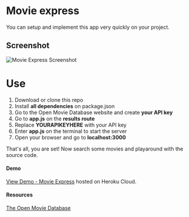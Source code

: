 # Movie express
You can setup and implement this app very quickly on your project.

## Screenshot
![Movie Express Screenshot](http://velozityweb.com/WRivera/screenshoots/main-page-movie-express.pnp)


# Use
1. Download or clone this repo
2. Install **all dependencies** on package.json
3. Go to the Open Movie Database website and create **your API key**
4. Go to **app.js** on the **results route**
5. Replace **YOURAPIKEYHERE** with your API key
6. Enter **app.js** on the terminal to start the server
7. Open your browser and go to **localhost:3000**

That's all, you are set! Now search some movies and playaround with the source code.

#### Demo
[View Demo - Movie Express](https://movie-express-app.herokuapp.com "Movie Express")
hosted on Heroku Cloud.

#### Resources
[The Open Movie Database](http://www.omdbapi.com/ "The Open Movie Database")

